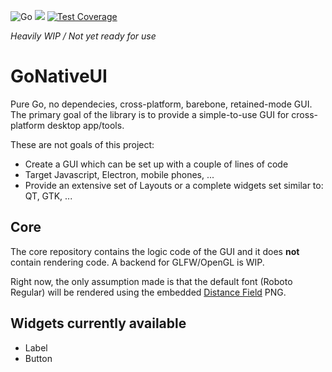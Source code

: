 ![Go](https://github.com/maxfish/GoNativeUI-core/workflows/Go/badge.svg)
<a href="https://codeclimate.com/github/codeclimate/codeclimate/maintainability"><img src="https://api.codeclimate.com/v1/badges/a99a88d28ad37a79dbf6/maintainability" /></a> [![Test Coverage](https://api.codeclimate.com/v1/badges/a99a88d28ad37a79dbf6/test_coverage)](https://codeclimate.com/github/codeclimate/codeclimate/test_coverage)

*Heavily WIP / Not yet ready for use*

# GoNativeUI
Pure Go, no dependecies, cross-platform, barebone, retained-mode GUI.
The primary goal of the library is to provide a simple-to-use GUI for cross-platform desktop app/tools.

These are not goals of this project:
* Create a GUI which can be set up with a couple of lines of code
* Target Javascript, Electron, mobile phones, ...
* Provide an extensive set of Layouts or a complete widgets set similar to: QT, GTK, ...

## Core
The core repository contains the logic code of the GUI and it does **not** contain rendering code. A backend for GLFW/OpenGL is WIP.

Right now, the only assumption made is that the default font (Roboto Regular) will be rendered using the embedded [Distance Field](https://github.com/libgdx/libgdx/wiki/Distance-field-fonts) PNG.

## Widgets currently available
* Label
* Button
